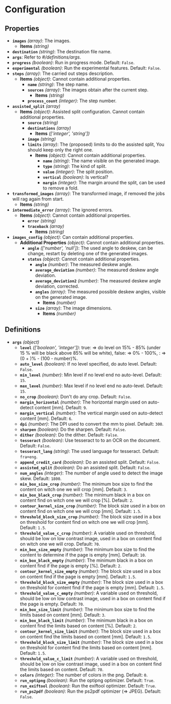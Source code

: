 # Configuration

## Properties

- **`images`** _(array)_: The images.
  - **Items** _(string)_
- **`destination`** _(string)_: The destination file name.
- **`args`**: Refer to _#/definitions/args_.
- **`progress`** _(boolean)_: Run in progress mode. Default: `False`.
- **`experimental`** _(boolean)_: Run the experimental features. Default: `False`.
- **`steps`** _(array)_: The carried out steps description.
  - **Items** _(object)_: Cannot contain additional properties.
    - **`name`** _(string)_: The step name.
    - **`sources`** _(array)_: The images obtain after the current step.
      - **Items** _(string)_
    - **`process_count`** _(integer)_: The step number.
- **`assisted_split`** _(array)_
  - **Items** _(object)_: Assisted split configuration. Cannot contain additional properties.
    - **`source`** _(string)_
    - **`destinations`** _(array)_
      - **Items** _(['integer', 'string'])_
    - **`image`** _(string)_
    - **`limits`** _(array)_: The (proposed) limits to do the assisted split, You should keep only the right one.
      - **Items** _(object)_: Cannot contain additional properties.
        - **`name`** _(string)_: The name visible on the generated image.
        - **`type`** _(string)_: The kind of split.
        - **`value`** _(integer)_: The split position.
        - **`vertical`** _(boolean)_: Is vertical?
        - **`margin`** _(integer)_: The margin around the split, can be used to remove a fold.
- **`transformed_images`** _(array)_: The transformed image, if removed the jobs will rag again from start.
  - **Items** _(string)_
- **`intermediate_error`** _(array)_: The ignored errors.
  - **Items** _(object)_: Cannot contain additional properties.
    - **`error`** _(string)_
    - **`traceback`** _(array)_
      - **Items** _(string)_
- **`images_config`** _(object)_: Can contain additional properties.
  - **Additional Properties** _(object)_: Cannot contain additional properties.
    - **`angle`** _(['number', 'null'])_: The used angle to deskew, can be change, restart by deleting one of the generated images.
    - **`status`** _(object)_: Cannot contain additional properties.
      - **`angle`** _(number)_: The measured deskew angle.
      - **`average_deviation`** _(number)_: The measured deskew angle deviation.
      - **`average_deviation2`** _(number)_: The measured deskew angle deviation, corrected.
      - **`angles`** _(array)_: The measured possible deskew angles, visible on the generated image.
        - **Items** _(number)_
      - **`size`** _(array)_: The image dimensions.
        - **Items** _(number)_

## Definitions

- **`args`** _(object)_
  - **`level`** _(['boolean', 'integer'])_: true: => do level on 15% - 85% (under 15 % will be black above 85% will be white), false: => 0% - 100%, <number>: => (0 + <number>)% - (100 - number)%.
  - **`auto_level`** _(boolean)_: If no level specified, do auto level. Default: `False`.
  - **`min_level`** _(number)_: Min level if no level end no auto-level. Default: `15`.
  - **`max_level`** _(number)_: Max level if no level end no auto-level. Default: `15`.
  - **`no_crop`** _(boolean)_: Don't do any crop. Default: `False`.
  - **`margin_horizontal`** _(number)_: The horizontal margin used on auto-detect content [mm]. Default: `9`.
  - **`margin_vertical`** _(number)_: The vertical margin used on auto-detect content [mm]. Default: `6`.
  - **`dpi`** _(number)_: The DPI used to convert the mm to pixel. Default: `300`.
  - **`sharpen`** _(boolean)_: Do the sharpen. Default: `False`.
  - **`dither`** _(boolean)_: Do the dither. Default: `False`.
  - **`tesseract`** _(boolean)_: Use tesseract to to an OCR on the document. Default: `False`.
  - **`tesseract_lang`** _(string)_: The used language for tesseract. Default: `fra+eng`.
  - **`append_credit_card`** _(boolean)_: Do an assisted split. Default: `False`.
  - **`assisted_split`** _(boolean)_: Do an assisted split. Default: `False`.
  - **`num_angles`** _(integer)_: The number of angle used to detect the image skew. Default: `1800`.
  - **`min_box_size_crop`** _(number)_: The minimum box size to find the content on witch one we will crop [mm]. Default: `3`.
  - **`min_box_black_crop`** _(number)_: The minimum black in a box on content find on witch one we will crop [%]. Default: `2`.
  - **`contour_kernel_size_crop`** _(number)_: The block size used in a box on content find on witch one we will crop [mm]. Default: `1.5`.
  - **`threshold_block_size_crop`** _(number)_: The block size used in a box on threshold for content find on witch one we will crop [mm]. Default: `1.5`.
  - **`threshold_value_c_crop`** _(number)_: A variable used on threshold, should be low on low contrast image, used in a box on content find on witch one we will crop. Default: `70`.
  - **`min_box_size_empty`** _(number)_: The minimum box size to find the content to determine if the page is empty [mm]. Default: `10`.
  - **`min_box_black_empty`** _(number)_: The minimum black in a box on content find if the page is empty [%]. Default: `2`.
  - **`contour_kernel_size_empty`** _(number)_: The block size used in a box on content find if the page is empty [mm]. Default: `1.5`.
  - **`threshold_block_size_empty`** _(number)_: The block size used in a box on threshold for content find if the page is empty [mm]. Default: `1.5`.
  - **`threshold_value_c_empty`** _(number)_: A variable used on threshold, should be low on low contrast image, used in a box on content find if the page is empty. Default: `70`.
  - **`min_box_size_limit`** _(number)_: The minimum box size to find the limits based on content [mm]. Default: `3`.
  - **`min_box_black_limit`** _(number)_: The minimum black in a box on content find the limits based on content [%]. Default: `2`.
  - **`contour_kernel_size_limit`** _(number)_: The block size used in a box on content find the limits based on content [mm]. Default: `1.5`.
  - **`threshold_block_size_limit`** _(number)_: The block size used in a box on threshold for content find the limits based on content [mm]. Default: `1.5`.
  - **`threshold_value_c_limit`** _(number)_: A variable used on threshold, should be low on low contrast image, used in a box on content find the limits based on content. Default: `70`.
  - **`colors`** _(integer)_: The number of colors in the png. Default: `0`.
  - **`run_optipng`** _(boolean)_: Run the optipng optimizer. Default: `True`.
  - **`run_exiftool`** _(boolean)_: Run the exiftool optimizer. Default: `True`.
  - **`run_ps2pdf`** _(boolean)_: Run the ps2pdf optimizer (=> JPEG). Default: `False`.
